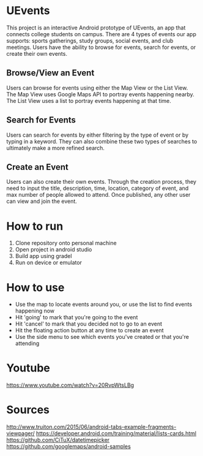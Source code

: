 # UEvents
This project is an interactive Android prototype of UEvents, an app that connects college students on campus. There are 4 types of events our app supports: sports gatherings, study groups, social events, and club meetings. Users have the ability to browse for events, search for events, or create their own events.

## Browse/View an Event
Users can browse for events using either the Map View or the List View. The Map View uses Google Maps API to portray events happening nearby. The List View uses a list to portray events happening at that time. 

## Search for Events
Users can search for events by either filtering by the type of event or by typing in a keyword. They can also combine these two types of searches to ultimately make a more refined search.

## Create an Event
Users can also create their own events. Through the creation process, they need to input the title, description, time, location, category of event, and max number of people allowed to attend. Once published, any other user can view and join the event.

# How to run
1. Clone repository onto personal machine
2. Open project in android studio
3. Build app using gradel
4. Run on device or emulator

# How to use
* Use the map to locate events around you, or use the list to find events happening now
* Hit 'going' to mark that you're going to the event
* Hit 'cancel' to mark that you decided not to go to an event
* Hit the floating action button at any time to create an event
* Use the side menu to see which events you've created or that you're attending

# Youtube
https://www.youtube.com/watch?v=20RvpWtsLBg

# Sources
http://www.truiton.com/2015/06/android-tabs-example-fragments-viewpager/
https://developer.android.com/training/material/lists-cards.html  
https://github.com/CiTuX/datetimepicker  
https://github.com/googlemaps/android-samples
